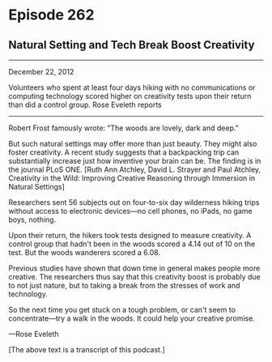 # Episode 262

## Natural Setting and Tech Break Boost Creativity

---

December 22, 2012

Volunteers who spent at least four days hiking with no communications or computing technology scored higher on creativity tests upon their return than did a control group. Rose Eveleth reports

---

Robert Frost famously wrote: "The woods are lovely, dark and deep."

But such natural settings may offer more than just beauty. They might also foster creativity. A recent study suggests that a backpacking trip can substantially increase just how inventive your brain can be. The finding is in the journal PLoS ONE. [Ruth Ann Atchley, David L. Strayer and Paul Atchley, Creativity in the Wild: Improving Creative Reasoning through Immersion in Natural Settings]

Researchers sent 56 subjects out on four-to-six day wilderness hiking trips without access to electronic devices—no cell phones, no iPads, no game boys, nothing.

Upon their return, the hikers took tests designed to measure creativity. A control group that hadn't been in the woods scored a 4.14 out of 10 on the test. But the woods wanderers scored a 6.08.

Previous studies have shown that down time in general makes people more creative. The researchers thus say that this creativity boost is probably due to not just nature, but to taking a break from the stresses of work and technology.

So the next time you get stuck on a tough problem, or can't seem to concentrate—try a walk in the woods. It could help your creative promise.

—Rose Eveleth

[The above text is a transcript of this podcast.]

